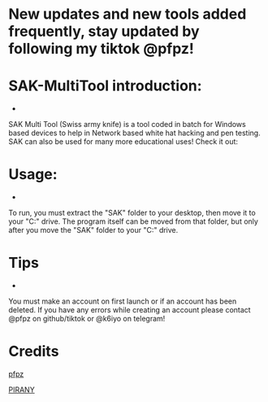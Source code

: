 # New updates and new tools added frequently, stay updated by following my tiktok @pfpz!


# SAK-MultiTool introduction: 

-

SAK Multi Tool (Swiss army knife) is a tool coded in batch for Windows based devices to help in Network based white hat hacking and pen testing. SAK can also be used for many more educational uses! Check it out:


# Usage:

-

To run, you must extract the "SAK" folder to your desktop, then move it to your "C:" drive. The program itself can be moved from that folder, but only after you move the "SAK" folder to your "C:" drive.

# Tips

-

You must make an account on first launch or if an account has been deleted. If you have any errors while creating an account please contact @pfpz on github/tiktok or @k6iyo on telegram!

# Credits

[pfpz](https://github.com/pfpz) 

[PIRANY](https://github.com/pirany1) 